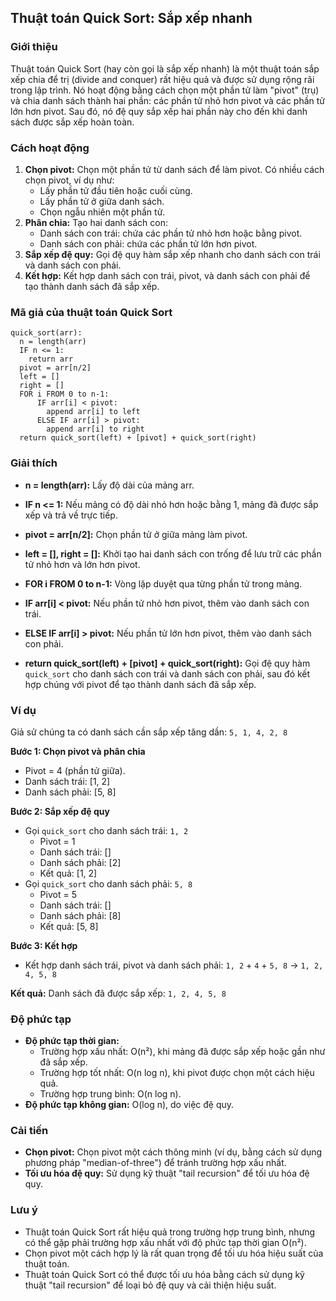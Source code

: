## Thuật toán Quick Sort: Sắp xếp nhanh

### Giới thiệu

Thuật toán Quick Sort (hay còn gọi là sắp xếp nhanh) là một thuật toán sắp xếp chia để trị (divide and conquer) rất hiệu quả và được sử dụng rộng rãi trong lập trình. Nó hoạt động bằng cách chọn một phần tử làm "pivot" (trụ) và chia danh sách thành hai phần: các phần tử nhỏ hơn pivot và các phần tử lớn hơn pivot. Sau đó, nó đệ quy sắp xếp hai phần này cho đến khi danh sách được sắp xếp hoàn toàn.

### Cách hoạt động

1. **Chọn pivot:** Chọn một phần tử từ danh sách để làm pivot. Có nhiều cách chọn pivot, ví dụ như:
   - Lấy phần tử đầu tiên hoặc cuối cùng.
   - Lấy phần tử ở giữa danh sách.
   - Chọn ngẫu nhiên một phần tử.
2. **Phân chia:** Tạo hai danh sách con:
   - Danh sách con trái: chứa các phần tử nhỏ hơn hoặc bằng pivot.
   - Danh sách con phải: chứa các phần tử lớn hơn pivot.
3. **Sắp xếp đệ quy:** Gọi đệ quy hàm sắp xếp nhanh cho danh sách con trái và danh sách con phải.
4. **Kết hợp:** Kết hợp danh sách con trái, pivot, và danh sách con phải để tạo thành danh sách đã sắp xếp.

### Mã giả của thuật toán Quick Sort

```
quick_sort(arr):
  n = length(arr)
  IF n <= 1:
    return arr
  pivot = arr[n/2]
  left = []
  right = []
  FOR i FROM 0 to n-1:
      IF arr[i] < pivot:
        append arr[i] to left
      ELSE IF arr[i] > pivot:
        append arr[i] to right
  return quick_sort(left) + [pivot] + quick_sort(right)
```

### Giải thích

- **n = length(arr):** Lấy độ dài của mảng arr.

- **IF n <= 1:** Nếu mảng có độ dài nhỏ hơn hoặc bằng 1, mảng đã được sắp xếp và trả về trực tiếp.

- **pivot = arr[n/2]:** Chọn phần tử ở giữa mảng làm pivot.

- **left = [], right = []:** Khởi tạo hai danh sách con trống để lưu trữ các phần tử nhỏ hơn và lớn hơn pivot.

- **FOR i FROM 0 to n-1:** Vòng lặp duyệt qua từng phần tử trong mảng.

- **IF arr[i] < pivot:** Nếu phần tử nhỏ hơn pivot, thêm vào danh sách con trái.

- **ELSE IF arr[i] > pivot:** Nếu phần tử lớn hơn pivot, thêm vào danh sách con phải.

- **return quick_sort(left) + [pivot] + quick_sort(right):** Gọi đệ quy hàm `quick_sort` cho danh sách con trái và danh sách con phải, sau đó kết hợp chúng với pivot để tạo thành danh sách đã sắp xếp.

### Ví dụ

Giả sử chúng ta có danh sách cần sắp xếp tăng dần: `5, 1, 4, 2, 8`

**Bước 1: Chọn pivot và phân chia**

- Pivot = 4 (phần tử giữa).
- Danh sách trái: [1, 2]
- Danh sách phải: [5, 8]

**Bước 2: Sắp xếp đệ quy**

- Gọi `quick_sort` cho danh sách trái: `1, 2`
  - Pivot = 1
  - Danh sách trái: []
  - Danh sách phải: [2]
  - Kết quả: [1, 2]
- Gọi `quick_sort` cho danh sách phải: `5, 8`
  - Pivot = 5
  - Danh sách trái: []
  - Danh sách phải: [8]
  - Kết quả: [5, 8]

**Bước 3: Kết hợp**

- Kết hợp danh sách trái, pivot và danh sách phải: `1, 2` + `4` + `5, 8` -> `1, 2, 4, 5, 8`

**Kết quả:** Danh sách đã được sắp xếp: `1, 2, 4, 5, 8`

### Độ phức tạp

- **Độ phức tạp thời gian:**
  - Trường hợp xấu nhất: O(n²), khi mảng đã được sắp xếp hoặc gần như đã sắp xếp.
  - Trường hợp tốt nhất: O(n log n), khi pivot được chọn một cách hiệu quả.
  - Trường hợp trung bình: O(n log n).
- **Độ phức tạp không gian:** O(log n), do việc đệ quy.

### Cải tiến

- **Chọn pivot:** Chọn pivot một cách thông minh (ví dụ, bằng cách sử dụng phương pháp "median-of-three") để tránh trường hợp xấu nhất.
- **Tối ưu hóa đệ quy:** Sử dụng kỹ thuật "tail recursion" để tối ưu hóa đệ quy.

### Lưu ý

- Thuật toán Quick Sort rất hiệu quả trong trường hợp trung bình, nhưng có thể gặp phải trường hợp xấu nhất với độ phức tạp thời gian O(n²).
- Chọn pivot một cách hợp lý là rất quan trọng để tối ưu hóa hiệu suất của thuật toán.
- Thuật toán Quick Sort có thể được tối ưu hóa bằng cách sử dụng kỹ thuật "tail recursion" để loại bỏ đệ quy và cải thiện hiệu suất.
